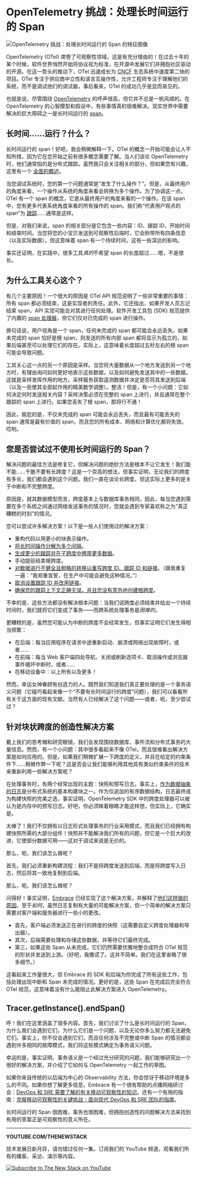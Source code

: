 # OpenTelemetry 挑战：处理长时间运行的 Span

![OpenTelemetry 挑战：处理长时间运行的 Span 的特征图像](https://cdn.thenewstack.io/media/2024/10/8cc613c6-long-running-span-observability-challenge-1024x576.jpg)

OpenTelemetry (OTel) 席卷了可观察性领域，这是有充分理由的！在过去十年的某个时候，软件世界悄然开始将协议视为标准，在开源中发展它们并拥抱社区驱动的开源。在这一势头的推动下，OTel 迅速成长为 [CNCF](https://cncf.io/?utm_content=inline+mention) 生态系统中速度第二快的项目。OTel 专注于供应商中立性和语言互操作性，允许工程师专注于理解他们的系统，而不是调试他们的调试器，事后看来，OTel 的成功几乎是显而易见的。

也就是说，尽管围绕 [OpenTelemetry](https://thenewstack.io/what-is-opentelemetry-the-ultimate-guide/) 的呼声很高，但它并不总是一帆风顺的。在 OpenTelemetry 的心智模型和假设中，有些事情真的很难解决。现实世界中需要解决的巨大障碍之一是长时间运行的 [span](https://thenewstack.io/spans-what-are-they-and-why-should-mobile-engineers-care)。

## 长时间……运行？什么？

长时间运行的 span！好吧，我会稍微解释一下。OTel 的概念一开始可能会让人不知所措，因为它在您开始之前有很多概念需要了解。当人们谈论 OpenTelemetry 时，他们通常指的是分布式跟踪。虽然我只会关注相关的部分，但如果您有兴趣，这里有一个 [全面的概述](https://opentelemetry.io/docs/concepts/observability-primer/)。

当您调试系统时，您的第一个问题通常是“发生了什么操作？”。但是，从最终用户的角度来看，一个操作从系统的角度来看会转换为多个操作。为了协调这一点，OTel 有一个 span 的概念，它是从最终用户的角度来看的一个操作。在该 span 中，您有更多代表系统角度来看的所有操作的 span。我们称“代表用户观点的 span”为 [跟踪](https://thenewstack.io/5-user-flows-to-trace-in-your-mobile-app)……通常是这样。

但是，对我们来说，span 的相关部分是它包含一些内容：ID、跟踪 ID、开始时间和结束时间。当您将您的小宝贝发送到可观察性后端时，它会附带所有四条信息（以及实际数据）。但这意味着 span 有一个持续时间，这有一些深远的影响。

事实还证明，在实践中，很多工具*真的*不希望 span 的长度超过……嗯，不是很长。

## 为什么工具关心这个？

有几个主要原因！一个很大的原因是 OTel API 规范说明了一些非常重要的事情：所有 span 都必须结束，这是实现者的责任。此外，它还指出，如果开发人员忘记结束 span，API 实现可能会对其进行任何处理。软件开发工具包 (SDK) 规范提供了内置的 [span 处理器](https://opentelemetry.io/docs/specs/otel/trace/sdk/#span-processor)，但它们仅对已完成的 span 进行操作。

换句话说，用户视角是一个 span，任何未完成的 span 都可能会永远丢失。如果未完成的 span 恰好是根 span，则发送的所有内部 span 都将显示为孤立的，如果后端甚至可以处理它们的存在。实际上，这意味着长度超过五秒左右的根 span 可能会导致问题。

工具关心这一点的另一个原因是采样。当您将大量数据从一个地方发送到另一个地方时，有理由询问如何更好地表示这些数据，以及如何避免发送其中的一些数据。这就是采样发挥作用的地方。采样服务获取遥测数据并决定是否将其发送到后端（以及一些使其全部起作用的精美数学调整）。整洁！但是，有一个小问题：它如何决定何时发送相关内容？采样决策必须在完整的 span 上进行，并且通常在整个跟踪的 span 上进行。如果您丢失了根 span，那将行不通！

因此，尴尬的是，不仅未完成的 span 可能会永远丢失，而且最有可能丢失的 span 通常是最有价值的 span，而且您的所有成本、网络和计算优化都将失效。哎哟。

## 您是否尝试过不使用长时间运行的 Span？
解决问题的最佳方法是修复它，但解决问题的绝妙方法是根本不让它发生！我们能不能……干脆不要有长跨度？这是一个崇高的想法，但事实证明，无论我们的跨度有多长，我们都会遇到这个问题。我们一直在谈论长跨度，但这实际上更多的是关于中断和不完整跨度。

原因是，就其数据模型而言，跨度基本上与数据库事务相同。因此，每当您遇到需要在多个系统之间通过网络发送事务的情况时，您就会遇到专家喜欢称之为“真正糟糕的时刻”的情况。

您可以尝试许多解决方案！以下是一些人们使用过的解决方案：

- 重构代码以用更小的块表示操作。
- [将长时间操作分解为多个间隔](https://www.honeycomb.io/blog/ask-miss-o11y-long-running-requests)。
- [生成更少的跟踪并在子跨度中携带更多数据](https://opentelemetry.io/docs/specs/otel/context/api-propagators/#global-propagators)。
- 手动提前结束根跨度。
- [对数据进行不健全且粗略的转换以重写跨度 ID、跟踪 ID 和链接](https://github.com/open-telemetry/opentelemetry-collector-contrib/tree/7ec6396c393c7456ddd03ce060a94e4a2d5b55fb/processor/transformprocessor#warnings)。（跟我重复一遍：“我郑重宣誓，在生产中可能会避免这种情况。”）
- [取消设置跟踪 ID 并改用链接](https://opentelemetry.io/docs/specs/otel/overview/#links-between-spans)。
- [确保您的跟踪上下文正确无误，并且您没有意外地创建根跨度](https://www.iankduncan.com/articles/2023-08-28-opentelemetry-gotchas-phantom-spans)。

不幸的是，这些方法都没有解决根本问题：当我们说跨度必须结束并给出一个持续时间时，我们就将它们变成了事务——而跨系统处理事务是*困难的*。

更糟糕的是，虽然您可能认为中断的跨度不会经常发生，但事实证明它们发生得相当频繁：

- 在后端：每当应用程序在请求中途重新启动、崩溃或网络出现故障时，或者……
- 在前端：每当 Web 客户端四处导航、关闭或刷新选项卡、取消操作或浏览器事件循环中断时，或者……
- 在移动设备中：以上所有以及更多！

然而，幸运女神眷顾有创造力的人。既然我们知道我们真正要处理的是一个事务语义问题（它碰巧看起来像一个“不要有长时间运行的跨度”问题），我们可以看看所有关于这方面的现有文献。当然有人已经解决了这个问题——或者，呃，至少尝试过？

## 针对块状跨度的创造性解决方案

戴上我们的思考帽和研究眼镜，我们会发现围绕数据库、事件流和分布式事务的大量信息。然而，有一个小问题：其中很多看起来不像 OTel，而且很难看出解决方案是如何应用的。但是，如果我们稍微扩展一下跨度的定义，并且在给定的约束条件下……稍微作弊一下呢？这是否会让我们能够利用其他具有类似约束条件的技术来重新利用一些解决方案呢？

在处理事务时，有两个经常出现的主题：快照和预写日志。事实上，[作为数据抽象的日志](https://engineering.linkedin.com/distributed-systems/log-what-every-software-engineer-should-know-about-real-time-datas-unifying)是分布式系统的基本构建块之一。作为仅追加的有序数据结构，日志最终成为构建快照的完美之选，事实证明，OpenTelemetry SDK 中的跨度处理器可以被认为是内存中的预写日志。好吧，你必须眯着眼睛才能这样想，但实际上，它确实是。

太棒了！我们不仅拥有以日志形式处理事务的行业采用模式，而且我们已经拥有构建快照所需的大部分组件！快照并不能解决我们所有的问题，但它是一个巨大的改进，它使部分数据可用——这对于调试来说是无价的。

那么，呃，我们该怎么做呢？

首先，我们必须重新构建流程：我们不是将跨度发送到后端，而是将跨度写入日志，然后将其一致地复制到后端。

那么，呃，我们该怎么做呢？

问得好！事实证明，[Embrace](https://embrace.io/?utm_source=the-new-stack&utm_medium=paid&utm_campaign=long-running-spans) 已经实现了这个解决方案，并解释了[他们这样做的原因](https://www.cncf.io/blog/2024/06/14/why-embrace-created-span-snapshots-for-mobile-observability-with-opentelemetry/)。至于*如何*，虽然日志复制有大量的可能解决方案，但一个简单的解决方案只需要对客户端和服务器进行一些小的更改。

- 首先，客户端必须发送正在进行的跨度的快照（这需要自定义跨度处理器和导出器）。
- 其次，后端需要处理和存储这些数据，并等待它们最终完成。
- 第三，如果这些 Span 从未完成，它们仍然需要优雅地整合成符合 OTel 规范的形状并发送到上游。（好吧，我撒谎了。这并不简单。我们在这里省略了很多细节。）

这看起来工作量很大，但 Embrace 的 SDK 和后端为你完成了所有这些工作，包括处理出现中断和 Span 未完成的情况。更好的是，这些 Span 在完成后完全符合 OTel 规范，这意味着没有什么能阻止此解决方案进入 OpenTelemetry。

## Tracer.getInstance().endSpan()

呼！我们在这里涵盖了很多内容。首先，我们讨论了什么是长时间运行的 Span，为什么我们会遇到它们，为什么它们是一个问题，以及无论你多么努力都无法避免它们。事实上，你不仅会遇到它们，而且任何涉及不完整或中断 Span 的情况都会遇到许多相同的故障模式，我们将这些模式确定为事务语义问题。

幸运的是，事实证明，事务语义是一个经过充分研究的问题，我们能够研究出一个很好的解决方案，并介绍了它如何与 OpenTelemetry 一起工作的草图。

如果你来自传统的以后端为中心的 Observability 方法，你会惊讶于移动环境是多么的不同。如果你想了解更多信息，Embrace 有一个很有帮助的点播网络研讨会：[DevOps 和 SRE 需要了解的有关移动可观察性的知识](https://get.embrace.io/mobile-devops-sre/?utm_source=the-new-stack&utm_medium=paid&utm_campaign=long-running-spans)。还有一个有用的指南：[克服移动可观察性的关键挑战：面向现代 DevOps 和 SRE 团队的指南](https://get.embrace.io/mobile-observability-guide?utm_source=the-new-stack&utm_medium=paid&utm_campaign=long-running-spans)。

长时间运行的 Span 很困难，事务也很困难，但拥抱创造性的问题解决方法来找到有用的答案正是可观察性的意义所在。

---

**YOUTUBE.COM/THENEWSTACK**

技术发展日新月异，请勿错过任何一集。订阅我们的 YouTube 频道，观看我们所有的播客、采访、演示等内容。

[![Subscribe to The New Stack on YouTube](https://custom-url-shortener.tylermenezes.com/youtube-subscribe-button.png)](https://youtube.com/thenewstack?sub_confirmation=1)